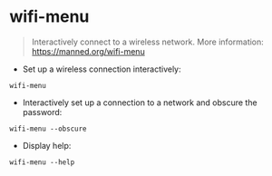 # wifi-menu

> Interactively connect to a wireless network.
> More information: <https://manned.org/wifi-menu>

- Set up a wireless connection interactively:

`wifi-menu`

- Interactively set up a connection to a network and obscure the password:

`wifi-menu --obscure`

- Display help:

`wifi-menu --help`
